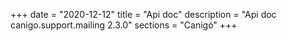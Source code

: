 +++
date        = "2020-12-12"
title       = "Api doc"
description = "Api doc canigo.support.mailing 2.3.0"
sections    = "Canigó"
+++